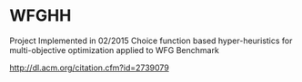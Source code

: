 # WFGHH
Project Implemented in 02/2015
Choice function based hyper-heuristics for multi-objective optimization applied to WFG Benchmark

http://dl.acm.org/citation.cfm?id=2739079
